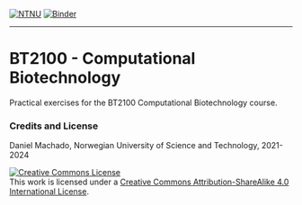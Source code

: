 
[![NTNU](https://img.shields.io/badge/NTNU-JupyterHub-blue)](https://bt2100.apps.stack.it.ntnu.no/hub/user-redirect/git-pull?repo=https%3A%2F%2Fgithub.com%2FNTNU-Machado-Lab%2FBT2100&urlpath=lab%2Ftree%2FBT2100%2F)  [![Binder](https://mybinder.org/badge_logo.svg)](https://mybinder.org/v2/gh/NTNU-Machado-Lab/BT2100/HEAD?urlpath=lab) 


-------

# BT2100 - Computational Biotechnology

Practical exercises for the BT2100 Computational Biotechnology course.

### Credits and License

Daniel Machado, Norwegian University of Science and Technology, 2021-2024

<a rel="license" href="http://creativecommons.org/licenses/by-sa/4.0/"><img alt="Creative Commons License" style="border-width:0" src="https://i.creativecommons.org/l/by-sa/4.0/88x31.png" /></a><br />This work is licensed under a <a rel="license" href="http://creativecommons.org/licenses/by-sa/4.0/">Creative Commons Attribution-ShareAlike 4.0 International License</a>.

